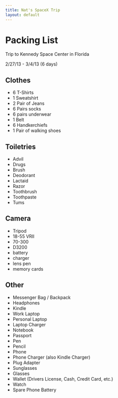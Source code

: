 ```yaml
---
title: Nat's SpaceX Trip
layout: default
---
```


# Packing List

Trip to Kennedy Space Center in Florida

2/27/13 - 3/4/13 (6 days)

## Clothes

 * 6 T-Shirts
 * 1 Sweatshirt
 * 2 Pair of Jeans
 * 6 Pairs socks
 * 6 pairs underwear
 * 1 Belt
 * 6 Handkerchiefs
 * 1 Pair of walking shoes

## Toiletries

 * Advil
 * Drugs
 * Brush
 * Deodorant
 * Lactaid
 * Razor
 * Toothbrush
 * Toothpaste
 * Tums

## Camera

 * Tripod
 * 18-55 VRII
 * 70-300
 * D3200
 * battery
 * charger
 * lens pen
 * memory cards

## Other

 * Messenger Bag / Backpack
 * Headphones
 * Kindle
 * Work Laptop
 * Personal Laptop
 * Laptop Charger
 * Notebook
 * Passport
 * Pen
 * Pencil
 * Phone
 * Phone Charger (also Kindle Charger)
 * Plug Adapter
 * Sunglasses
 * Glasses
 * Wallet (Drivers License, Cash, Credit Card, etc.)
 * Watch
 * Spare Phone Battery

